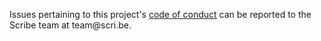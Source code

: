 Issues pertaining to this project's [code of conduct](https://github.com/scribe-org/Conjugate-iOS/blob/main/.github/CODE_OF_CONDUCT.md) can be reported to the Scribe team at team@scri<nolink>.be.
